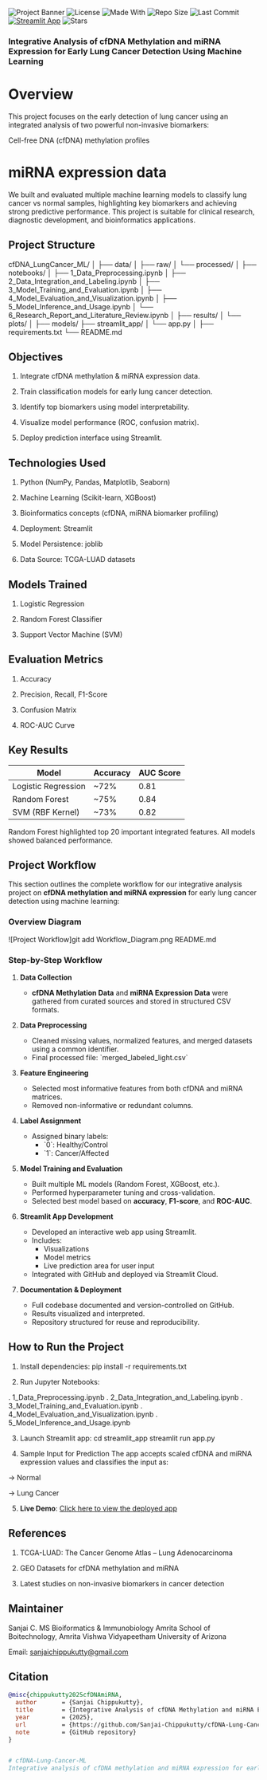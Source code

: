 ![Project Banner](Project_banner.png)
![License](https://img.shields.io/github/license/Sanjai-Chippukutty/cfDNA-Lung-Cancer-ML)
![Made With](https://img.shields.io/badge/Made%20with-Python%20%7C%20ML-blue)
![Repo Size](https://img.shields.io/github/repo-size/Sanjai-Chippukutty/cfDNA-Lung-Cancer-ML)
![Last Commit](https://img.shields.io/github/last-commit/Sanjai-Chippukutty/cfDNA-Lung-Cancer-ML)
[![Streamlit App](https://img.shields.io/badge/Streamlit-Live--Demo-orange?logo=streamlit)](https://cfDNA-miRNA-lungcancer.streamlit.app/)
![Stars](https://img.shields.io/github/stars/Sanjai-Chippukutty/cfDNA-Lung-Cancer-ML?style=social)

### Integrative Analysis of cfDNA Methylation and miRNA Expression for Early Lung Cancer Detection Using Machine Learning
# Overview
This project focuses on the early detection of lung cancer using an integrated analysis of two powerful non-invasive biomarkers:

Cell-free DNA (cfDNA) methylation profiles

# miRNA expression data

We built and evaluated multiple machine learning models to classify lung cancer vs normal samples, highlighting key biomarkers and achieving strong predictive performance. This project is suitable for clinical research, diagnostic development, and bioinformatics applications.
## Project Structure
cfDNA_LungCancer_ML/
│
├── data/
│   ├── raw/
│   └── processed/
│
├── notebooks/
│   ├── 1_Data_Preprocessing.ipynb
│   ├── 2_Data_Integration_and_Labeling.ipynb
│   ├── 3_Model_Training_and_Evaluation.ipynb
│   ├── 4_Model_Evaluation_and_Visualization.ipynb
│   ├── 5_Model_Inference_and_Usage.ipynb
│   └── 6_Research_Report_and_Literature_Review.ipynb
│
├── results/
│   └── plots/
│
├── models/
├── streamlit_app/
│   └── app.py
│
├── requirements.txt
└── README.md

## Objectives

1. Integrate cfDNA methylation & miRNA expression data.

2. Train classification models for early lung cancer detection.

3. Identify top biomarkers using model interpretability.

4. Visualize model performance (ROC, confusion matrix).

5. Deploy prediction interface using Streamlit.

## Technologies Used

1. Python (NumPy, Pandas, Matplotlib, Seaborn)

2. Machine Learning (Scikit-learn, XGBoost)

3. Bioinformatics concepts (cfDNA, miRNA biomarker profiling)

4. Deployment: Streamlit

5. Model Persistence: joblib

6. Data Source: TCGA-LUAD datasets

## Models Trained

1. Logistic Regression

2. Random Forest Classifier

3. Support Vector Machine (SVM)

## Evaluation Metrics

1. Accuracy

2. Precision, Recall, F1-Score

3. Confusion Matrix

4. ROC-AUC Curve

## Key Results

| Model               | Accuracy | AUC Score |
| ------------------- | -------- | --------- |
| Logistic Regression | \~72%    | 0.81      |
| Random Forest       | \~75%    | 0.84      |
| SVM (RBF Kernel)    | \~73%    | 0.82      |

Random Forest highlighted top 20 important integrated features. All models showed balanced performance.

 ##  Project Workflow

This section outlines the complete workflow for our integrative analysis project on **cfDNA methylation and miRNA expression** for early lung cancer detection using machine learning:

###  Overview Diagram

![Project Workflow]git add Workflow_Diagram.png README.md

###  Step-by-Step Workflow

1. **Data Collection**  
   - **cfDNA Methylation Data** and **miRNA Expression Data** were gathered from curated sources and stored in structured CSV formats.

2. **Data Preprocessing**  
   - Cleaned missing values, normalized features, and merged datasets using a common identifier.
   - Final processed file: \`merged_labeled_light.csv\`

3. **Feature Engineering**  
   - Selected most informative features from both cfDNA and miRNA matrices.
   - Removed non-informative or redundant columns.

4. **Label Assignment**  
   - Assigned binary labels:
     - \`0\`: Healthy/Control  
     - \`1\`: Cancer/Affected

5. **Model Training and Evaluation**  
   - Built multiple ML models (Random Forest, XGBoost, etc.).
   - Performed hyperparameter tuning and cross-validation.
   - Selected best model based on **accuracy**, **F1-score**, and **ROC-AUC**.

6. **Streamlit App Development**  
   - Developed an interactive web app using Streamlit.
   - Includes:
     - Visualizations
     - Model metrics
     - Live prediction area for user input
   - Integrated with GitHub and deployed via Streamlit Cloud.

7. **Documentation & Deployment**  
   - Full codebase documented and version-controlled on GitHub.
   - Results visualized and interpreted.
   - Repository structured for reuse and reproducibility.



## How to Run the Project

1. Install dependencies:
pip install -r requirements.txt

2. Run Jupyter Notebooks:

. 1_Data_Preprocessing.ipynb
. 2_Data_Integration_and_Labeling.ipynb
. 3_Model_Training_and_Evaluation.ipynb
. 4_Model_Evaluation_and_Visualization.ipynb
. 5_Model_Inference_and_Usage.ipynb

3. Launch Streamlit app:
 cd streamlit_app
 streamlit run app.py

4. Sample Input for Prediction
The app accepts scaled cfDNA and miRNA expression values and classifies the input as:

-> Normal

-> Lung Cancer

5.  **Live Demo**: [Click here to view the deployed app](https://cfDNA-miRNA-lungcancer.streamlit.app/)


## References
 
1. TCGA-LUAD: The Cancer Genome Atlas – Lung Adenocarcinoma

2. GEO Datasets for cfDNA methylation and miRNA

3. Latest studies on non-invasive biomarkers in cancer detection

## Maintainer
Sanjai C.
MS Bioiformatics & Immunobiology
Amrita School of Boitechnology, Amrita Vishwa Vidyapeetham
University of Arizona

Email: sanjaichippukutty@gmail.com
##  Citation


```bibtex
@misc{chippukutty2025cfDNAmiRNA,
  author       = {Sanjai Chippukutty},
  title        = {Integrative Analysis of cfDNA Methylation and miRNA Expression for Early Cancer Detection Using Machine Learning},
  year         = {2025},
  url          = {https://github.com/Sanjai-Chippukutty/cfDNA-Lung-Cancer-ML},
  note         = {GitHub repository}
}


# cfDNA-Lung-Cancer-ML
Integrative analysis of cfDNA methylation and miRNA expression for early lung cancer detection using machine learning.

